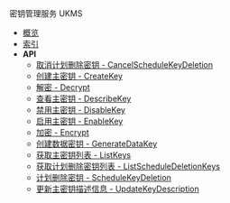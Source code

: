 <div class="sidebar_title icon__ukms">密钥管理服务 UKMS</div>

- [概览](api/ukms-api/README.md)
- [索引](api/ukms-api/index.md)
- **API**
    - [取消计划删除密钥 - CancelScheduleKeyDeletion](api/ukms-api/cancel_schedule_key_deletion)
    - [创建主密钥 - CreateKey](api/ukms-api/create_key)
    - [解密 - Decrypt](api/ukms-api/decrypt)
    - [查看主密钥 - DescribeKey](api/ukms-api/describe_key)
    - [禁用主密钥 - DisableKey](api/ukms-api/disable_key)
    - [启用主密钥 - EnableKey](api/ukms-api/enable_key)
    - [加密 - Encrypt](api/ukms-api/encrypt)
    - [创建数据密钥 - GenerateDataKey](api/ukms-api/generate_data_key)
    - [获取主密钥列表 - ListKeys](api/ukms-api/list_keys)
    - [获取计划删除密钥列表 - ListScheduleDeletionKeys](api/ukms-api/list_schedule_deletion_keys)
    - [计划删除密钥 - ScheduleKeyDeletion](api/ukms-api/schedule_key_deletion)
    - [更新主密钥描述信息 - UpdateKeyDescription](api/ukms-api/update_key_description)
